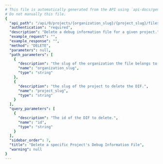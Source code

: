 ```yaml
---
# This file is automatically generated from the API using `api-docs/generate.py`
# Do not manually this file.
{
  "api_path": "/api/0/projects/{organization_slug}/{project_slug}/files/dsyms/", 
  "authentication": "required", 
  "description": "Delete a debug information file for a given project.", 
  "example_request": "", 
  "example_response": "", 
  "method": "DELETE", 
  "parameters": null, 
  "path_parameters": [
    {
      "description": "the slug of the organization the file belongs to.", 
      "name": "organization_slug", 
      "type": "string"
    }, 
    {
      "description": "the slug of the project to delete the DIF.", 
      "name": "project_slug", 
      "type": "string"
    }
  ], 
  "query_parameters": [
    {
      "description": "The id of the DIF to delete.", 
      "name": "id", 
      "type": "string"
    }
  ], 
  "sidebar_order": 7, 
  "title": "Delete a specific Project's Debug Information File", 
  "warning": null
}
---
```

